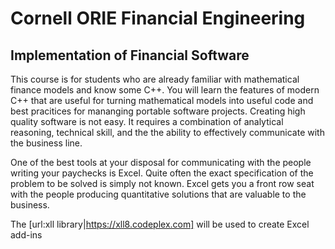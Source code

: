 Cornell ORIE Financial Engineering
==================================

Implementation of Financial Software
------------------------------------

This course is for students who are already familiar with mathematical finance models and know some C++. You will learn the features of modern C++ that are useful for turning mathematical models into useful code and best pracitices for mananging portable software projects.  Creating high quality software is not easy. It requires a combination of analytical reasoning, technical skill, and the the ability to effectively communicate with the business line.

One of the best tools at your disposal for communicating with the people writing your paychecks is Excel. Quite often the exact specification of the problem to be solved is simply not known.  Excel gets you a front row seat with the people producing quantitative solutions that are valuable to the business.

The [url:xll library|https://xll8.codeplex.com] will be used to 
create Excel add-ins 
